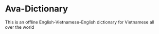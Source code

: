 # Ava-Dictionary
This is an offline English-Vietnamese-English dictionary for Vietnamese all over the world
